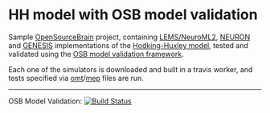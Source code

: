 HH model with OSB model validation
==========================================

Sample [OpenSourceBrain](http://www.opensourcebrain.org/) project, containing [LEMS/NeuroML2](http://www.neuroml.org/lems/), [NEURON](http://www.neuron.yale.edu/neuron/) and [GENESIS](http://www.genesis-sim.org/) implementations of the [Hodking-Huxley model](http://en.wikipedia.org/wiki/Hodgkin–Huxley_model), tested and validated using the [OSB model validation framework](https://github.com/borismarin/osb-model-validation/). 

Each one of the simulators is downloaded and built in a travis worker, and tests specified via [omt](NEURON/hh.nrn.omt)/[mep](hh.mep) files are run.    


-------------------------------------------------------------------------------------------------------------------------------------
OSB Model Validation: [![Build Status](https://travis-ci.org/borismarin/hh-testing.svg)](https://travis-ci.org/borismarin/hh-testing)
